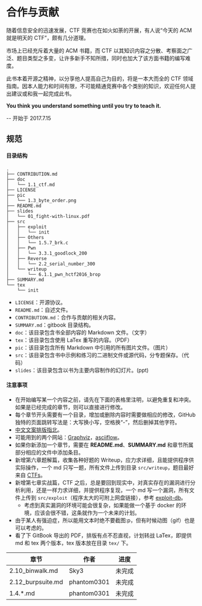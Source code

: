 # 合作与贡献
随着信息安全的迅速发展，CTF 竞赛也在如火如荼的开展，有人说“今天的 ACM 就是明天的 CTF”，颇有几分道理。

市场上已经充斥着大量的 ACM 书籍，而 CTF 以其知识内容之分散、考察面之广泛、题目类型之多变，让许多新手不知所措，同时也加大了该方面书籍的编写难度。

此书本着开源之精神，以分享他人提高自己为目的，将是一本大而全的 CTF 领域指南。因本人能力和时间有限，不可能精通竞赛中各个类别的知识，欢迎任何人提出建议或和我一起完成此书。

**You think you understand something until you try to teach it.**

-- 开始于 2017.7.15


## 规范
#### 目录结构
```
.
├── CONTRIBUTION.md
├── doc
│   └── 1.1_ctf.md
├── LICENSE
├── pic
│   └── 1.3_byte_order.png
├── README.md
├── slides
│   └── 01_fight-with-linux.pdf
├── src
│   ├── exploit
│   │   └── init
│   ├── Others
│   │   └── 1.5.7_brk.c
│   ├── Pwn
│   │   └── 3.3.1_goodlock_200
│   ├── Reverse
│   │   └── 2.2_serial_number_300
│   └── writeup
│       └── 6.1.1_pwn_hctf2016_brop
├── SUMMARY.md
└── tex
    └── init
```

- `LICENSE`：开源协议。
- `README.md`：自述文件。
- `CONTRIBUTION.md`：合作与贡献的相关内容。
- `SUMMARY.md`：gitbook 目录结构。
- `doc`：该目录包含书全部内容的 Markdown 文件。（文字）
- `tex`：该目录包含使用 LaTex 重写的内容。（PDF）
- `pic`：该目录包含所有 Markdown 中引用的所有图片文件。（图片）
- `src`：该目录包含书中示例和练习的二进制文件或源代码，分专题保存。（代码）
- `slides`：该目录包含以书为主要内容制作的幻灯片。(ppt)

#### 注意事项
- 在开始编写某一个内容之前，请先在下面的表格里注明，以避免重复和冲突。如果是已经完成的章节，则可以直接进行修改。
- 每个章节开头需要有一个目录，增加或删除内容时需要做相应的修改，GitHub 独特的页面跳转写法是：大写换小写，空格换“-”，然后删掉其他字符。
- [中文文案排版指北](https://github.com/sparanoid/chinese-copywriting-guidelines)。
- 可能用到的两个网站：[Graphviz](https://www.graphviz.org/)，[asciiflow](http://asciiflow.com/)。
- 如果你新添加一个章节，需要在 **README.md**、**SUMMARY.md** 和章节所属部分相应的文件中添加条目。
- 新增第六章题解篇，收集各种好题的 Writeup，应力求详细，且能提供程序供实际操作，一个 md 只写一题，所有文件上传到目录 `src/writeup`，题目最好来自 [CTFs](https://github.com/ctfs)。
- 新增第七章实战篇，CTF 之后，总是要回到现实中，对真实存在的漏洞进行分析利用，还是一样力求详细，并提供程序复现，一个 md 写一个漏洞，所有文件上传到 `src/exploit`（程序太大的可附上网盘链接），参考 [exploit-db](https://www.exploit-db.com/)。
  - 考虑到真实漏洞的环境可能会很复杂，如果能做一个基于 docker 的环境，应该会很不错，这条就作为一个未来的计划。
- 由于某人有强迫症，所以能用文本时绝不要截图:p，但有时候动图（gif）也是可以考虑的。
- 看了下 GitBook 导出的 PDF，排版有点不忍直视，计划转战 LaTex，即提供 md 和 tex 两个版本，tex 版本放在目录 `tex/` 下。


| 章节 | 作者 | 进度 |
| --------------- | --------- | ---- |
| 2.10_binwalk.md | Sky3      | 未完成  |
| 2.12_burpsuite.md | phantom0301      | 未完成  |
| 1.4.*.md | phantom0301      | 未完成  |
